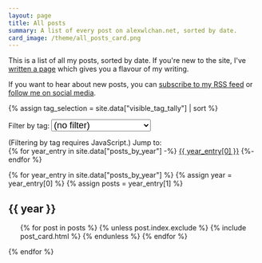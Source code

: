 ```yaml
---
layout: page
title: All posts
summary: A list of every post on alexwlchan.net, sorted by date.
card_image: /theme/all_posts_card.png
---
```


This is a list of all my posts, sorted by date.
If you're new to the site, I've [written a page](/writing/) which gives you a flavour of my writing.

If you want to hear about new posts, you can [subscribe to my RSS feed](/atom.xml) or [follow me on social media](/contact/).

<script src="/scripts/tag-filters.js"></script>

<div id="tag_filter">
  {% assign tag_selection = site.data["visible_tag_tally"] | sort %}

  <p>Filter by tag:
    <select id="tag_selection" onchange="applyTagFilters()">
      <option value="_nofilter_">(no filter)</option>
      {% for tag in tag_selection %}
        <option value="{{ tag[0] }}">{{ tag[0] }} ({{ tag[1] }})</option>
      {% endfor %}
    </select>
  </p>
</div>

<noscript>
  (Filtering by tag requires JavaScript.)
</noscript>

<style>
  #tag_filter.enabled {
    margin-bottom: -5px;
    margin-top:    -5px;
  }

  #tag_filter.enabled p {
    background: rgba(208, 28, 17, 0.25);
    border-radius: 4px;
    padding: 5px 10px;
    margin-left:  -10px;
    margin-right: -10px;
  }

  /* In the responsive design tester in Safari, the <select> moves on to
   * a new line at ~350px.  This deliberately moves it onto a separate line
   * at a bit wider for that, to accommodate for new tags.
   *
   * The filter will shift around slightly, but on a mobile screen I think
   * that's less of an issue – the <select> will take up the whole screen
   * while you interact with it.
   */
  @media screen and (max-width: 400px) {
    #tag_filter.enabled p {
      padding-top: 7px;
    }

    #tag_filter select {
      display: block;
      margin-top:    5px;
      margin-bottom: 5px;
    }
  }

  select {
    font-size: 130%;
  }

  /* Ensure the label and list of years appear on the same line */
  #jumpto_label, #jumpto_list {
    display: inline-block;
    margin: 0;
  }

  #jumpto_list {
    list-style-type: none;
    padding-left: 0px !important;
  }

  /* Ensure they all display in a line */
  #jumpto_list li {
    display: inline;
  }

  /* This inserts the slashes between years.  See the comment in tag-filters.js
     for more on how/why this works. */
  #jumpto_list li:not(:first-child)::before {
    content: " / ";
  }

  #jumpto_list li.first_visible_jumpto::before {
    content: " ";
  }
</style>

<p id="jumpto_label">
  Jump to:&nbsp;<ul id="jumpto_list">
  {% for year_entry in site.data["posts_by_year"] -%}
    <li data-jumpto-year="{{ year_entry[0] }}">
      <a href="#year-{{ year_entry[0] }}">{{ year_entry[0] }}</a>
    </li>
  {%- endfor %}
  </ul>
</p>

{% for year_entry in site.data["posts_by_year"] %}
{% assign year = year_entry[0] %}
{% assign posts = year_entry[1] %}

<div class="year_group" data-group-year="{{ year }}" id="posts-{{ year }}">
  <h2 id="year-{{ year }}">{{ year }}</h2>

  <ul class="post_cards">
  {% for post in posts %}
    {% unless post.index.exclude %}
      {% include post_card.html %}
    {% endunless %}
  {% endfor %}
  </ul>
</div>
{% endfor %}

